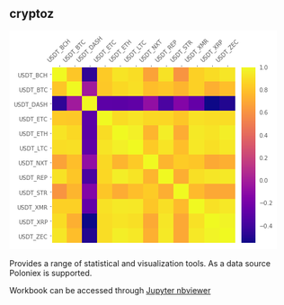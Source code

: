 ## cryptoz

![corr-matrix](corr-matrix.png)

Provides a range of statistical and visualization tools. As a data source Poloniex is supported.

Workbook can be accessed through [Jupyter nbviewer](http://nbviewer.jupyter.org/github/polakowo/cryptoz/blob/master/Workbook.ipynb)
